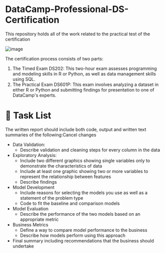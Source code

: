 # DataCamp-Professional-DS-Certification
This repository holds all of the work related to the practical test of the certification

![image](https://user-images.githubusercontent.com/94055197/226796164-a45571b6-fbe2-43ae-a855-b433204df857.png)

The certification process consists of two parts:

1. The Timed Exam DS202: This two-hour exam assesses programming and modeling skills in R or Python, as well as data management skills using SQL.
2. The Practical Exam DS601P: This exam involves analyzing a dataset in either R or Python and submitting findings for presentation to one of DataCamp's experts.

# 📝 Task List

The written report should include both code, output and written text summaries of the following:Cancel changes
- Data Validation:   
  - Describe validation and cleaning steps for every column in the data 
- Exploratory Analysis:  
  - Include two different graphics showing single variables only to demonstrate the characteristics of data  
  - Include at least one graphic showing two or more variables to represent the relationship between features
  - Describe findings
- Model Development
  - Include reasons for selecting the models you use as well as a statement of the problem type
  - Code to fit the baseline and comparison models
- Model Evaluation
  - Describe the performance of the two models based on an appropriate metric
- Business Metrics
  - Define a way to compare model performance to the business
  - Describe how models perform using this approach
- Final summary including recommendations that the business should undertake
